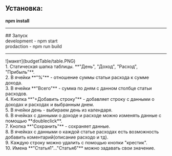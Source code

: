 ## Установка:<br>
**npm install**<br>
<hr>
## Запуск <br>
development - npm start<br>
prodaction - npm run build<br>
<hr>
![макет](budgetTable/table.PNG)<br>
1. Статическая шапка таблицы. **"День", "Доход", "Расход", "Прибыль"**.<br>
2. В ячейки **"%"** - отношение суммы статьи расхода к сумме дохода. <br>
3. В ячейки **"Всего"** - сумма по дням с данном столбце статьи расходов.<br>
4. Кнопка **"+Добавить строку"** - добавляет строку с данными о доходах и расходах и выбранным днем.<br>
5. В ячейки день - выбираем день из календаря.<br>
6. В ячейках с данными о доходе и расходе можно изменять данные с помощью **doubleclick**.<br>
7. Кнопка **"Сохранить"** - сохраняет данные.<br>
8. В ячейках с данными о каждой статье расходах есть возможность добавить коментарий(описание расходо и тд).<br>
9. Каждую строку можно удалить с помощью кнопки "крестик".<br>
10. Имена **"Статья1"..."Статья6"** можно задавать свои значение.<br>
